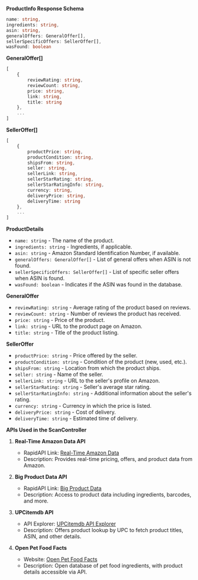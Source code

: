 **ProductInfo Response Schema**
```ts
name: string,
ingredients: string,
asin: string,
generalOffers: GeneralOffer[],
sellerSpecificOffers: SellerOffer[], 
wasFound: boolean
```

**GeneralOffer[]**
```ts
[
    {
        reviewRating: string,
        reviewCount: string,
        price: string,
        link: string,
        title: string
    },
    ...
]
```

**SellerOffer[]**
```ts
[
    {
        productPrice: string,
        productCondition: string,
        shipsFrom: string,
        seller: string,
        sellerLink: string,
        sellerStarRating: string,
        sellerStarRatingInfo: string,
        currency: string,
        deliveryPrice: string,
        deliveryTime: string
    },
    ...
]
```

**ProductDetails**
- `name: string` - The name of the product.
- `ingredients: string` - Ingredients, if applicable.
- `asin: string` - Amazon Standard Identification Number, if available.
- `generalOffers: GeneralOffer[]` - List of general offers when ASIN is not found.
- `sellerSpecificOffers: SellerOffer[]` - List of specific seller offers when ASIN is found.
- `wasFound: boolean` - Indicates if the ASIN was found in the database.

**GeneralOffer**
- `reviewRating: string` - Average rating of the product based on reviews.
- `reviewCount: string` - Number of reviews the product has received.
- `price: string` - Price of the product.
- `link: string` - URL to the product page on Amazon.
- `title: string` - Title of the product listing.

**SellerOffer**
- `productPrice: string` - Price offered by the seller.
- `productCondition: string` - Condition of the product (new, used, etc.).
- `shipsFrom: string` - Location from which the product ships.
- `seller: string` - Name of the seller.
- `sellerLink: string` - URL to the seller's profile on Amazon.
- `sellerStarRating: string` - Seller's average star rating.
- `sellerStarRatingInfo: string` - Additional information about the seller's rating.
- `currency: string` - Currency in which the price is listed.
- `deliveryPrice: string` - Cost of delivery.
- `deliveryTime: string` - Estimated time of delivery.

**APIs Used in the ScanController**

1. **Real-Time Amazon Data API**
   - RapidAPI Link: [Real-Time Amazon Data](https://rapidapi.com/letscrape-6bRBa3QguO5/api/real-time-amazon-data)
   - Description: Provides real-time pricing, offers, and product data from Amazon.

2. **Big Product Data API**
   - RapidAPI Link: [Big Product Data](https://rapidapi.com/bigproductdata/api/big-product-data)
   - Description: Access to product data including ingredients, barcodes, and more.

3. **UPCitemdb API**
   - API Explorer: [UPCitemdb API Explorer](https://www.upcitemdb.com/api/explorer#!/lookup/get_trial_lookup)
   - Description: Offers product lookup by UPC to fetch product titles, ASIN, and other details.

4. **Open Pet Food Facts**
   - Website: [Open Pet Food Facts](https://us.openpetfoodfacts.org/)
   - Description: Open database of pet food ingredients, with product details accessible via API.
